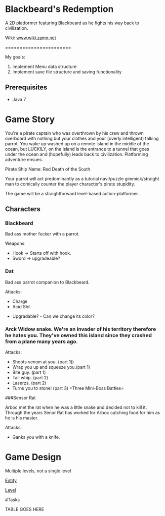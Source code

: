 Blackbeard's Redemption
======================

A 2D platformer featuring Blackbeard as he fights his way back to civilization.

Wiki: www.wiki.zamn.net

=======================

My goals: 

1. Implement Menu data structure
2. Implement save file structure and saving functionality

Prerequisites
-------------
* Java 7 

# Game Story

You're a pirate captain who was overthrown by his crew and thrown overboard with nothing but your clothes and your (overly intelligent) talking parrot. You wake up washed up on a remote island in the middle of the ocean, but LUCKILY, on the island is the entrance to a tunnel that goes under the ocean and (hopefully) leads back to civilization. Platforming adventure ensues.

Pirate Ship Name: Red Death of the South

Your parrot will act predominantly as a tutorial navi/puzzle gimmick/straight man to comically counter the player character's pirate stupidity.

The game will be a straightforward level-based action-platformer.

## Characters

### Blackbeard
Bad ass mother fucker with a parrot.

Weapons:

* Hook → Starts off with hook. 
* Sword → upgradeable?

### Dat
Bad ass parrot companion to Blackbeard.

Attacks: 
* Charge 
* Acid Shit 
- Upgradable? 
– Can we change its color?

### Arck Widow snake. We're an invader of his territory therefore he hates you. They've owned this island since they crashed from a plane many years ago.

Attacks: 
* Shoots venom at you. (part 1)) 
* Wrap you up and squeeze you.(part 1) 
* Bite guy. (part 1) 
* Tail whip. (part 2) 
* Laserzs. (part 2) 
* Turns you to stone! (part 3) 
=Three Mini-Boss Battles=

###Sensor Rat

Arboc met the rat when he was a little snake and decided not to kill it. Through the years Senor Rat has worked for Arboc catching food for him as he is his master.

Attacks: 
* Ganks you with a knife. 

# Game Design
Multiple levels, not a single level

[Entity](about:blank)

[Level](about:blank)


#Tasks

TABLE GOES HERE
